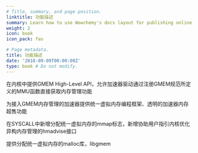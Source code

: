 ```yaml
---
# Title, summary, and page position.
linktitle: 功能描述
summary: Learn how to use Wowchemy's docs layout for publishing online courses, software documentation, and tutorials.
weight: 2
icon: book
icon_pack: fas

# Page metadata.
title: 功能描述
date: '2018-09-09T00:00:00Z'
type: book # Do not modify.
---
```


在内核中提供GMEM High-Level API，允许加速器驱动通过注册GMEM规范所定义的MMU函数直接获取内存管理功能

为接入GMEM内存管理的加速器提供统一虚拟内存编程框架、透明的加速器内存超售功能

在SYSCALL中新增分配统一虚拟内存的mmap标志，新增协助用户指引内核优化异构内存管理的hmadvise接口

提供分配统一虚拟内存的malloc库，libgmem